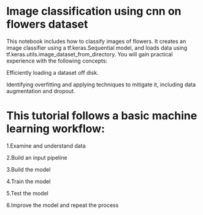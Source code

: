 # Image classification using cnn on flowers dataset
This notebook includes how to classify images of flowers. It creates an image classifier using a tf.keras.Sequential model, and loads data using tf.keras.utils.image_dataset_from_directory. You will gain practical experience with the following concepts:

Efficiently loading a dataset off disk.

Identifying overfitting and applying techniques to mitigate it, including data augmentation and dropout.
 
 
 
# This tutorial follows a basic machine learning workflow:

1.Examine and understand data

2.Build an input pipeline

3.Build the model


4.Train the model

5.Test the model

6.Improve the model and repeat the process


